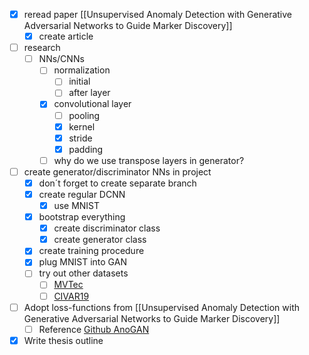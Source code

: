 - [x] reread paper [[Unsupervised Anomaly Detection with Generative Adversarial Networks to Guide Marker Discovery]]
	- [x] create article
- [ ] research
	- [ ] NNs/CNNs
		- [ ] normalization
			- [ ] initial
			- [ ] after layer
		- [x] convolutional layer
			- [ ] pooling		
			- [x] kernel
			- [x] stride
			- [x] padding
		- [ ] why do we use transpose layers in generator?
- [ ] create generator/discriminator NNs in project
	- [x] don´t forget to create separate branch
	- [x] create regular DCNN
		- [x] use MNIST
	- [x] bootstrap everything
		- [x] create discriminator class
		- [x] create generator class
	- [x] create training procedure
	- [x] plug MNIST into GAN
	- [ ] try out other datasets
		- [ ] [MVTec](https://www.mvtec.com/company/research/datasets/mvtec-ad/)
		- [ ] [CIVAR19](https://www.cs.toronto.edu/~kriz/cifar.html)
- [ ] Adopt loss-functions from [[Unsupervised Anomaly Detection with Generative Adversarial Networks to Guide Marker Discovery]]
	- [ ] Reference [Github AnoGAN](https://github.com/seungjunlee96/AnoGAN-pytorch)
- [x] Write thesis outline